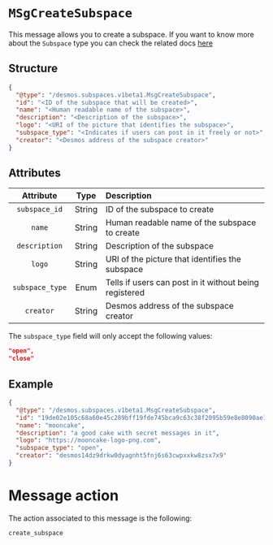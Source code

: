 # `MSgCreateSubspace`
This message allows you to create a subspace. If you want to know more about the `Subspace` type you can check the related
docs [here](../../../types/staging/subspaces/subspace.md)

## Structure
```json
{
  "@type": "/desmos.subspaces.v1beta1.MsgCreateSubspace",
  "id": "<ID of the subspace that will be created>",
  "name": "<Human readable name of the subspace>",
  "description": "<Description of the subspace>",
  "logo": "<URI of the picture that identifies the subspace>",
  "subspace_type": "<Indicates if users can post in it freely or not>",
  "creator": "<Desmos address of the subspace creator>"
}
```

## Attributes
| Attribute | Type | Description |
| :-------: | :----: | :-------- |
| `subspace_id` | String | ID of the subspace to create |
| `name` | String | Human readable name of the subspace to create |
| `description` | String | Description of the subspace |
| `logo` | String | URI of the picture that identifies the subspace |
| `subspace_type` | Enum | Tells if users can post in it without being registered |
| `creator` |  String | Desmos address of the subspace creator |

The `subspace_type` field will only accept the following values:
```json
"open",
"close"
```

## Example
```json
{
  "@type": "/desmos.subspaces.v1beta1.MsgCreateSubspace",
  "id": "19de02e105c68a60e45c289bff19fde745bca9c63c38f2095b59e8e8090ae1af",
  "name": "mooncake",
  "description": "a good cake with secret messages in it",
  "logo": "https://mooncake-logo-png.com",
  "subspace_type": "open",
  "creator": "desmos14dz9drkw0dyagnht5fnj6s63cwpxxkw8zsx7x9"
}
```

# Message action
The action associated to this message is the following:

```
create_subspace
```